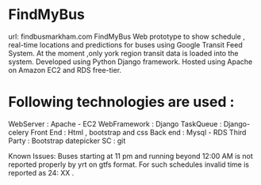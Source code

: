 FindMyBus
=========
url: findbusmarkham.com
FindMyBus
Web prototype to show schedule , real-time locations and predictions for buses using Google Transit Feed System. At the moment ,only york region transit data is loaded into the system. Developed using Python Django framework. Hosted using Apache on Amazon EC2 and RDS free-tier.


Following technologies are used :
====================================
WebServer :      Apache   - EC2
WebFramework :   Django
TaskQueue    :   Django-celery 
Front End    :   Html , bootstrap and css
Back end     :   Mysql - RDS
Third Party  :   Bootstrap datepicker
SC           :   git 



Known Issues:
            Buses starting at 11 pm and running beyond 12:00 AM is not reported properly by yrt on gtfs format. For such schedules invalid time is reported as 24: XX . 
